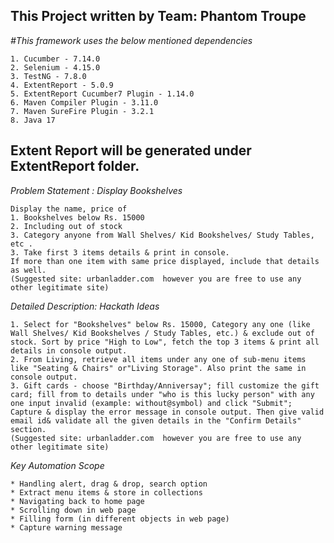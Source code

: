 
**This Project written by Team: Phantom Troupe**
-------------------------------------------------------
*#This framework uses the below mentioned dependencies*
```
1. Cucumber - 7.14.0
2. Selenium - 4.15.0
3. TestNG - 7.8.0
4. ExtentReport - 5.0.9
5. ExtentReport Cucumber7 Plugin - 1.14.0
6. Maven Compiler Plugin - 3.11.0
7. Maven SureFire Plugin - 3.2.1
8. Java 17

```
Extent Report will be generated under ExtentReport folder. 
------------------------------------------------------------

*Problem Statement : Display Bookshelves*
```
Display the name, price of
1. Bookshelves below Rs. 15000 
2. Including out of stock
3. Category anyone from Wall Shelves/ Kid Bookshelves/ Study Tables, etc .
3. Take first 3 items details & print in console.
If more than one item with same price displayed, include that details as well.
(Suggested site: urbanladder.com  however you are free to use any other legitimate site)
```
*Detailed Description: Hackath Ideas*
```
1. Select for "Bookshelves" below Rs. 15000, Category any one (like Wall Shelves/ Kid Bookshelves / Study Tables, etc.) & exclude out of stock. Sort by price "High to Low", fetch the top 3 items & print all details in console output.
2. From Living, retrieve all items under any one of sub-menu items like "Seating & Chairs" or"Living Storage". Also print the same in console output.
3. Gift cards - choose "Birthday/Anniversay"; fill customize the gift card; fill from to details under "who is this lucky person" with any one input invalid (example: without@symbol) and click "Submit"; Capture & display the error message in console output. Then give valid email id& validate all the given details in the "Confirm Details" section.
(Suggested site: urbanladder.com  however you are free to use any other legitimate site)
```
*Key Automation Scope*
```
* Handling alert, drag & drop, search option
* Extract menu items & store in collections
* Navigating back to home page
* Scrolling down in web page
* Filling form (in different objects in web page)
* Capture warning message
```
